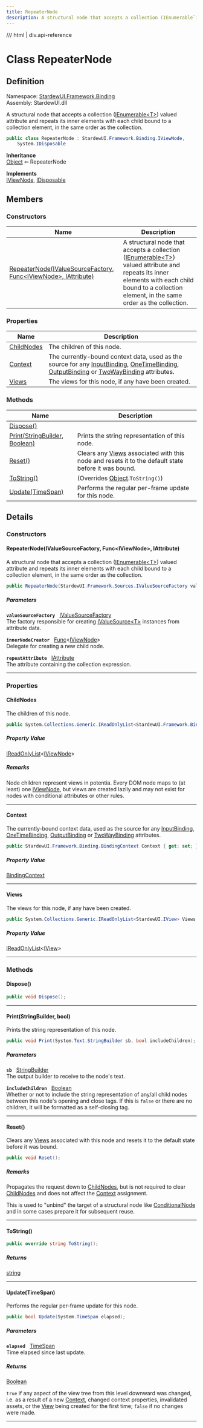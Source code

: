 ```yaml
---
title: RepeaterNode
description: A structural node that accepts a collection (IEnumerable`1) valued attribute and repeats its inner elements with each child bound to a collection element, in the same order as the collection.
---
```


<link rel="stylesheet" href="/StardewUI/stylesheets/reference.css" />

/// html | div.api-reference

# Class RepeaterNode

## Definition

<div class="api-definition" markdown>

Namespace: [StardewUI.Framework.Binding](index.md)  
Assembly: StardewUI.dll  

</div>

A structural node that accepts a collection ([IEnumerable&lt;T&gt;](https://learn.microsoft.com/en-us/dotnet/api/system.collections.generic.ienumerable-1)) valued attribute and repeats its inner elements with each child bound to a collection element, in the same order as the collection.

```cs
public class RepeaterNode : StardewUI.Framework.Binding.IViewNode, 
    System.IDisposable
```

**Inheritance**  
[Object](https://learn.microsoft.com/en-us/dotnet/api/system.object) ⇦ RepeaterNode

**Implements**  
[IViewNode](iviewnode.md), [IDisposable](https://learn.microsoft.com/en-us/dotnet/api/system.idisposable)

## Members

### Constructors

 | Name | Description |
| --- | --- |
| [RepeaterNode(IValueSourceFactory, Func&lt;IViewNode&gt;, IAttribute)](#repeaternodeivaluesourcefactory-funciviewnode-iattribute) | A structural node that accepts a collection ([IEnumerable&lt;T&gt;](https://learn.microsoft.com/en-us/dotnet/api/system.collections.generic.ienumerable-1)) valued attribute and repeats its inner elements with each child bound to a collection element, in the same order as the collection. | 

### Properties

 | Name | Description |
| --- | --- |
| [ChildNodes](#childnodes) | The children of this node. | 
| [Context](#context) | The currently-bound context data, used as the source for any [InputBinding](../grammar/attributevaluetype.md#inputbinding), [OneTimeBinding](../grammar/attributevaluetype.md#onetimebinding), [OutputBinding](../grammar/attributevaluetype.md#outputbinding) or [TwoWayBinding](../grammar/attributevaluetype.md#twowaybinding) attributes. | 
| [Views](#views) | The views for this node, if any have been created. | 

### Methods

 | Name | Description |
| --- | --- |
| [Dispose()](#dispose) |  | 
| [Print(StringBuilder, Boolean)](#printstringbuilder-bool) | Prints the string representation of this node. | 
| [Reset()](#reset) | Clears any [Views](iviewnode.md#views) associated with this node and resets it to the default state before it was bound. | 
| [ToString()](#tostring) | <span class="muted" markdown>(Overrides [Object](https://learn.microsoft.com/en-us/dotnet/api/system.object).`ToString()`)</span> | 
| [Update(TimeSpan)](#updatetimespan) | Performs the regular per-frame update for this node. | 

## Details

### Constructors

#### RepeaterNode(IValueSourceFactory, Func&lt;IViewNode&gt;, IAttribute)

A structural node that accepts a collection ([IEnumerable&lt;T&gt;](https://learn.microsoft.com/en-us/dotnet/api/system.collections.generic.ienumerable-1)) valued attribute and repeats its inner elements with each child bound to a collection element, in the same order as the collection.

```cs
public RepeaterNode(StardewUI.Framework.Sources.IValueSourceFactory valueSourceFactory, Func<StardewUI.Framework.Binding.IViewNode> innerNodeCreator, StardewUI.Framework.Dom.IAttribute repeatAttribute);
```

##### Parameters

**`valueSourceFactory`** &nbsp; [IValueSourceFactory](../sources/ivaluesourcefactory.md)  
The factory responsible for creating [IValueSource&lt;T&gt;](../sources/ivaluesource-1.md) instances from attribute data.

**`innerNodeCreator`** &nbsp; [Func](https://learn.microsoft.com/en-us/dotnet/api/system.func-1)<[IViewNode](iviewnode.md)>  
Delegate for creating a new child node.

**`repeatAttribute`** &nbsp; [IAttribute](../dom/iattribute.md)  
The attribute containing the collection expression.

-----

### Properties

#### ChildNodes

The children of this node.

```cs
public System.Collections.Generic.IReadOnlyList<StardewUI.Framework.Binding.IViewNode> ChildNodes { get; }
```

##### Property Value

[IReadOnlyList](https://learn.microsoft.com/en-us/dotnet/api/system.collections.generic.ireadonlylist-1)<[IViewNode](iviewnode.md)>

##### Remarks

Node children represent views in potentia. Every DOM node maps to (at least) one [IViewNode](iviewnode.md), but views are created lazily and may not exist for nodes with conditional attributes or other rules.

-----

#### Context

The currently-bound context data, used as the source for any [InputBinding](../grammar/attributevaluetype.md#inputbinding), [OneTimeBinding](../grammar/attributevaluetype.md#onetimebinding), [OutputBinding](../grammar/attributevaluetype.md#outputbinding) or [TwoWayBinding](../grammar/attributevaluetype.md#twowaybinding) attributes.

```cs
public StardewUI.Framework.Binding.BindingContext Context { get; set; }
```

##### Property Value

[BindingContext](bindingcontext.md)

-----

#### Views

The views for this node, if any have been created.

```cs
public System.Collections.Generic.IReadOnlyList<StardewUI.IView> Views { get; private set; }
```

##### Property Value

[IReadOnlyList](https://learn.microsoft.com/en-us/dotnet/api/system.collections.generic.ireadonlylist-1)<[IView](../../iview.md)>

-----

### Methods

#### Dispose()



```cs
public void Dispose();
```

-----

#### Print(StringBuilder, bool)

Prints the string representation of this node.

```cs
public void Print(System.Text.StringBuilder sb, bool includeChildren);
```

##### Parameters

**`sb`** &nbsp; [StringBuilder](https://learn.microsoft.com/en-us/dotnet/api/system.text.stringbuilder)  
The output builder to receive to the node's text.

**`includeChildren`** &nbsp; [Boolean](https://learn.microsoft.com/en-us/dotnet/api/system.boolean)  
Whether or not to include the string representation of any/all child nodes between this node's opening and close tags. If this is `false` or there are no children, it will be formatted as a self-closing tag.

-----

#### Reset()

Clears any [Views](iviewnode.md#views) associated with this node and resets it to the default state before it was bound.

```cs
public void Reset();
```

##### Remarks

Propagates the request down to [ChildNodes](iviewnode.md#childnodes), but is not required to clear [ChildNodes](iviewnode.md#childnodes) and does not affect the [Context](iviewnode.md#context) assignment. 

 This is used to "unbind" the target of a structural node like [ConditionalNode](conditionalnode.md) and in some cases prepare it for subsequent reuse.

-----

#### ToString()



```cs
public override string ToString();
```

##### Returns

[string](https://learn.microsoft.com/en-us/dotnet/api/system.string)

-----

#### Update(TimeSpan)

Performs the regular per-frame update for this node.

```cs
public bool Update(System.TimeSpan elapsed);
```

##### Parameters

**`elapsed`** &nbsp; [TimeSpan](https://learn.microsoft.com/en-us/dotnet/api/system.timespan)  
Time elapsed since last update.

##### Returns

[Boolean](https://learn.microsoft.com/en-us/dotnet/api/system.boolean)

  `true` if any aspect of the view tree from this level downward was changed, i.e. as a result of a new [Context](iviewnode.md#context), changed context properties, invalidated assets, or the [View](../../view.md) being created for the first time; `false` if no changes were made.

-----

